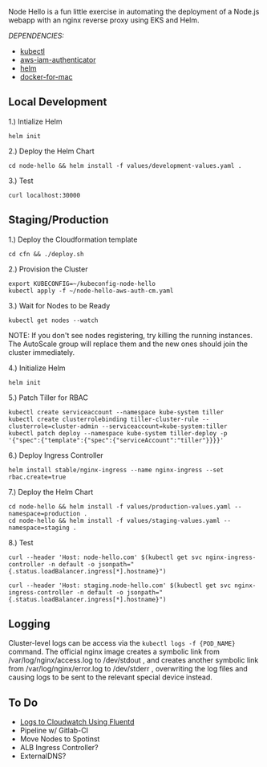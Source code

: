 Node Hello is a fun little exercise in automating the deployment of a Node.js webapp with an nginx reverse proxy using EKS and Helm.

*DEPENDENCIES:*

- [kubectl](https://docs.aws.amazon.com/eks/latest/userguide/configure-kubectl.html)  
- [aws-iam-authenticator](https://docs.aws.amazon.com/eks/latest/userguide/configure-kubectl.html)  
- [helm](https://github.com/helm/helm/blob/master/docs/install.md)  
- [docker-for-mac](https://store.docker.com/editions/community/docker-ce-desktop-mac)  

## Local Development

1.) Intialize Helm

`helm init`  

2.) Deploy the Helm Chart

`cd node-hello && helm install -f values/development-values.yaml .`  

3.) Test

`curl localhost:30000`  

## Staging/Production

1.) Deploy the Cloudformation template

`cd cfn && ./deploy.sh`  

2.) Provision the Cluster

`export KUBECONFIG=~/kubeconfig-node-hello`  
`kubectl apply -f ~/node-hello-aws-auth-cm.yaml`  

3.) Wait for Nodes to be Ready

`kubectl get nodes --watch`  

NOTE: If you don't see nodes registering, try killing the running instances. The AutoScale group will replace them and the new ones should join the cluster immediately.

4.) Initialize Helm

`helm init`  

5.) Patch Tiller for RBAC

`kubectl create serviceaccount --namespace kube-system tiller`  
`kubectl create clusterrolebinding tiller-cluster-rule --clusterrole=cluster-admin --serviceaccount=kube-system:tiller`  
`kubectl patch deploy --namespace kube-system tiller-deploy -p '{"spec":{"template":{"spec":{"serviceAccount":"tiller"}}}}'`  

6.) Deploy Ingress Controller

`helm install stable/nginx-ingress --name nginx-ingress --set rbac.create=true`  

7.) Deploy the Helm Chart

`cd node-hello && helm install -f values/production-values.yaml --namespace=production .`  
`cd node-hello && helm install -f values/staging-values.yaml --namespace=staging .`  

8.) Test

`curl --header 'Host: node-hello.com' $(kubectl get svc nginx-ingress-controller -n default -o jsonpath="{.status.loadBalancer.ingress[*].hostname}")`  

`curl --header 'Host: staging.node-hello.com' $(kubectl get svc nginx-ingress-controller -n default -o jsonpath="{.status.loadBalancer.ingress[*].hostname}")`  

## Logging

Cluster-level logs can be access via the `kubectl logs -f {POD_NAME}` command. The official nginx image creates a symbolic link from /var/log/nginx/access.log to /dev/stdout , and creates another symbolic link from /var/log/nginx/error.log to /dev/stderr , overwriting the log files and causing logs to be sent to the relevant special device instead. 

## To Do

* [Logs to Cloudwatch Using Fluentd](https://github.com/helm/charts/tree/master/incubator/fluentd-cloudwatch)
* Pipeline w/ Gitlab-CI
* Move Nodes to Spotinst
* ALB Ingress Controller?
* ExternalDNS?
